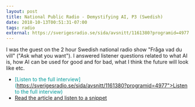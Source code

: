 ```yaml
---
layout: post
title: National Public Radio - Demystifying AI, P3 (Swedish)
date: 2018-10-13T00:51:31-07:00
tags: radio
external: https://sverigesradio.se/sida/avsnitt/1161380?programid=4977
---
```

I was the guest on the 2 hour Swedish national radio show "Fråga vad du vill" ("Ask what you want"). I answered listener questions related to what AI is, how AI can be used for good and for bad, what I think the future will look like etc.

- <font color="#009999">[Listen to the full interview](https://sverigesradio.se/sida/avsnitt/1161380?programid=4977">Listen to the full interview)</font>
- <font color="#009999">[Read the article and listen to a snippet](https://sverigesradio.se/sida/artikel.aspx?programid=4977&artikel=7066697)</font>
<br>

<!--more-->
